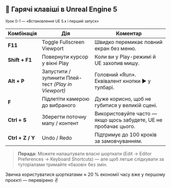 ## 🎹 Гарячі клавіші в Unreal Engine 5  
<sub>Урок 0-1 — «Встановлення UE 5.x і перший запуск»</sub>

| Комбінація | Дія | Коментар |
|------------|-----|----------|
| **F11** | Toggle Fullscreen Viewport | Швидко перемикає повний екран без меню. |
| **Shift + F1** | Повернути курсор у вікні Play | Коли ви у Play-режимі й UE захопив мишу. |
| **Alt + P** | Запустити / зупинити Плей-тест *(Play in Viewport)* | Головний «Run». Еквівалент кнопки ▶️ у тулбарі. |
| **F** | Підлетіти камерою до вибраного | Дуже корисно, щоб не губитися у великій сцені. |
| **Ctrl + S** | Зберегти поточну мапу / контент | Використовуйте часто — якщо щось забудете, UE не пробачає цього. |
| **Ctrl + Z / Y** | Undo / Redo | Підтримує до 100 кроків за замовчуванням. |

> **Порада:** Можете налаштувати власні шорткати (Edit → Editor Preferences → Keyboard Shortcuts) — але щоб легше слідкувати за туторіалами тримайте «базові» без змін.

Звичка користуватися шорткатами ≈ 20 % економії часу вже у першому проєкті — перевірено ✌️
